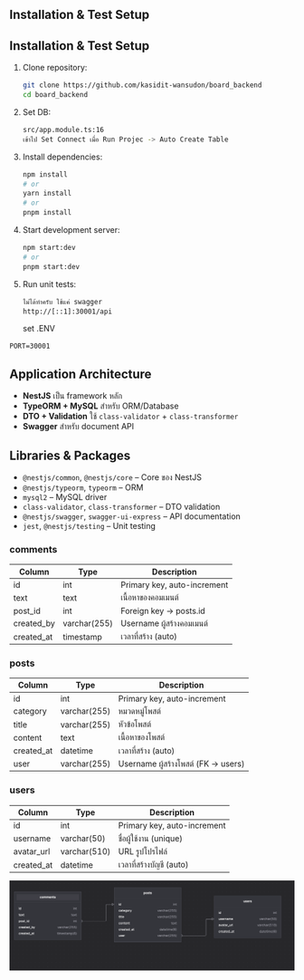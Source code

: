 ## Installation & Test Setup

## Installation & Test Setup

1. Clone repository:
   ```bash
   git clone https://github.com/kasidit-wansudon/board_backend
   cd board_backend
   ```
2. Set DB:
   ```bash
   src/app.module.ts:16
   เข้าไป Set Connect เมื่อ Run Projec -> Auto Create Table 
   ```
3. Install dependencies:
   ```bash
   npm install
   # or
   yarn install
   # or
   pnpm install
   ```
4. Start development server:
   ```bash
   npm start:dev
   # or
   pnpm start:dev
   ```
5. Run unit tests:
   ```bash
   ไม่ได้ทำครับ ใช้แค่ swagger
   http://[::1]:30001/api
   ```
   set .ENV

```
PORT=30001
```

## Application Architecture

- **NestJS** เป็น framework หลัก
- **TypeORM + MySQL** สำหรับ ORM/Database
- **DTO + Validation** ใช้ `class-validator` + `class-transformer`
- **Swagger** สำหรับ document API

## Libraries & Packages

- `@nestjs/common`, `@nestjs/core` – Core ของ NestJS
- `@nestjs/typeorm`, `typeorm` – ORM
- `mysql2` – MySQL driver
- `class-validator`, `class-transformer` – DTO validation
- `@nestjs/swagger`, `swagger-ui-express` – API documentation
- `jest`, `@nestjs/testing` – Unit testing

### comments

| Column     | Type         | Description                 |
| ---------- | ------------ | --------------------------- |
| id         | int          | Primary key, auto-increment |
| text       | text         | เนื้อหาของคอมเมนต์          |
| post_id    | int          | Foreign key → posts.id      |
| created_by | varchar(255) | Username ผู้สร้างคอมเมนต์   |
| created_at | timestamp    | เวลาที่สร้าง (auto)         |

### posts

| Column     | Type         | Description                         |
| ---------- | ------------ | ----------------------------------- |
| id         | int          | Primary key, auto-increment         |
| category   | varchar(255) | หมวดหมู่โพสต์                       |
| title      | varchar(255) | หัวข้อโพสต์                         |
| content    | text         | เนื้อหาของโพสต์                     |
| created_at | datetime     | เวลาที่สร้าง (auto)                 |
| user       | varchar(255) | Username ผู้สร้างโพสต์ (FK → users) |

### users

| Column     | Type         | Description                 |
| ---------- | ------------ | --------------------------- |
| id         | int          | Primary key, auto-increment |
| username   | varchar(50)  | ชื่อผู้ใช้งาน (unique)      |
| avatar_url | varchar(510) | URL รูปโปรไฟล์              |
| created_at | datetime     | เวลาที่สร้างบัญชี (auto)    |

![alt text](image.png)
